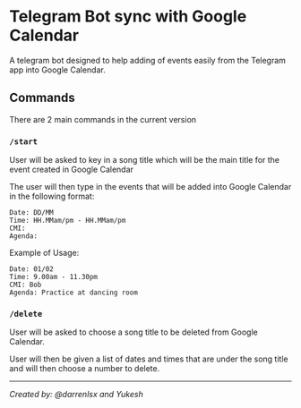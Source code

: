 # Telegram Bot sync with Google Calendar
A telegram bot designed to help adding of events easily from the Telegram app into Google Calendar.

## Commands
There are 2 main commands in the current version

### `/start`

User will be asked to key in a song title which will be the main title for the event created in Google Calendar

The user will then type in the events that will be added into Google Calendar in the following format:

```
Date: DD/MM
Time: HH.MMam/pm - HH.MMam/pm
CMI:
Agenda:
```

Example of Usage:

```
Date: 01/02
Time: 9.00am - 11.30pm
CMI: Bob
Agenda: Practice at dancing room
```


### `/delete`

User will be asked to choose a song title to be deleted from Google Calendar. 

User will then be given a list of dates and times that are under the song title and will then choose a number to delete.


---
*Created by: @darrenlsx and Yukesh*